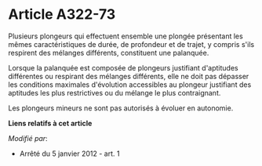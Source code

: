 # Article A322-73

Plusieurs plongeurs qui effectuent ensemble une plongée présentant les mêmes caractéristiques de durée, de profondeur et de
trajet, y compris s'ils respirent des mélanges différents, constituent une palanquée. 

Lorsque la palanquée est composée de plongeurs justifiant d'aptitudes différentes ou respirant des mélanges différents, elle
ne doit pas dépasser les conditions maximales d'évolution accessibles au plongeur justifiant des aptitudes les plus
restrictives ou du mélange le plus contraignant. 

Les plongeurs mineurs ne sont pas autorisés à évoluer en autonomie.

**Liens relatifs à cet article**

_Modifié par_:

  - Arrêté du 5 janvier 2012 - art. 1

